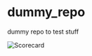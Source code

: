 # dummy_repo

dummy repo to test stuff









![Scorecard](https://raw.githubusercontent.com/flippybit/dummy_repo/main/SCORECARD_BADGE.svg)
